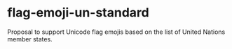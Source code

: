 # flag-emoji-un-standard
Proposal to support Unicode flag emojis based on the list of United Nations member states.
